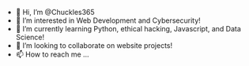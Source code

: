 - 👋 Hi, I’m @Chuckles365
- 👀 I’m interested in Web Development and Cybersecurity!
- 🌱 I’m currently learning Python, ethical hacking, Javascript, and Data Science!
- 💞️ I’m looking to collaborate on website projects!
- 📫 How to reach me ...

<!---
Chuckles365/Chuckles365 is a ✨ special ✨ repository because its `README.md` (this file) appears on your GitHub profile.
You can click the Preview link to take a look at your changes.
--->
